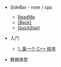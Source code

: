 - SideBar - note / cpp
  - [ReadMe](README.md)
  - [[Back]](../)
  - [QuickStart](quickstart.md)

- 入门

  - [1. 第一个 C++ 程序](1.md)

- 数据类型

